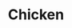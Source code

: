 ---
layout: home
title: Chicken
categories: recipes
permalink: /recipes/chicken
image: /assets/Category Photos with Labels/Chicken.jpg
Description: Chicken
---